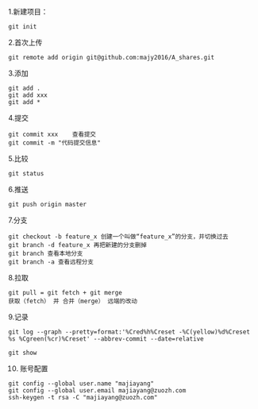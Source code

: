 1.新建项目：

```
git init
```
2.首次上传

```
git remote add origin git@github.com:majy2016/A_shares.git
```
3.添加

```
git add .
git add xxx
git add *
```
4.提交

```
git commit xxx    查看提交
git commit -m "代码提交信息"
```
5.比较

```
git status
```
6.推送

```
git push origin master
```
7.分支

```
git checkout -b feature_x 创建一个叫做“feature_x”的分支，并切换过去
git branch -d feature_x 再把新建的分支删掉
git branch 查看本地分支
git branch -a 查看远程分支

```
8.拉取

```
git pull = git fetch + git merge
获取（fetch） 并 合并（merge） 远端的改动
```
9.记录

```
git log --graph --pretty=format:'%Cred%h%Creset -%C(yellow)%d%Creset %s %Cgreen(%cr)%Creset' --abbrev-commit --date=relative

git show

```

10. 账号配置

```
git config --global user.name "majiayang"
git config --global user.email majiayang@zuozh.com
ssh-keygen -t rsa -C "majiayang@zuozh.com"
```




